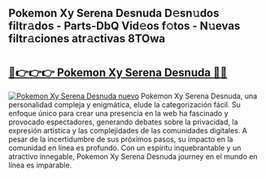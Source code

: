 ## Pokemon Xy Serena Desnuda D𝚎sn𝚞dos filtr𝚊dos - Parts-DbQ Vid𝚎os f𝚘tos - N𝚞evas filtr𝚊ciones atr𝚊ctivas 8TOwa

# <h2><a href="http://mb43tc.tromn.icu/?c=Pokemon+Xy+Serena+Desnuda">🔗👉👉👉 Pokemon Xy Serena Desnuda 🔗🔗</a></h2>

[![Pokemon Xy Serena Desnuda nuevo](https://i.imgur.com/pEAQMta.gif)](http://mb43tc.tromn.icu/?c=Pokemon+Xy+Serena+Desnuda)
Pokemon Xy Serena Desnuda, una personalidad compleja y enigmática, elude la categorización fácil. Su enfoque único para crear una presencia en la web ha fascinado y provocado espectadores, generando debates sobre la privacidad, la expresión artística y las complejidades de las comunidades digitales. A pesar de la incertidumbre de sus próximos pasos, su impacto en la comunidad en línea es profundo. Con un espíritu inquebrantable y un atractivo innegable, Pokemon Xy Serena Desnuda journey en el mundo en línea es imparable.
